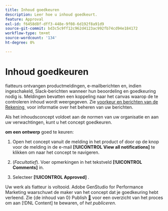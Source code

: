 ```yaml
---
title: Inhoud goedkeuren
description: Leer hoe u inhoud goedkeurt.
feature: Approval
exl-id: f6458d8f-dff3-448e-9f08-6d192f8a91d9
source-git-commit: bd3c5c9ff12c962d4123ac992fb74cd94e184172
workflow-type: tm+mt
source-wordcount: '134'
ht-degree: 0%

---
```


# Inhoud goedkeuren

fiatteurs ontvangen productmeldingen, e-mailberichten en, indien ingeschakeld, Slack-berichten wanneer hun beoordeling en goedkeuring nodig is. Meldingen bevatten een koppeling naar het canvas waarop de te controleren inhoud wordt weergegeven. Zie [&#x200B; voorkeur en berichten van de Rekening &#x200B;](https://experienceleague.adobe.com/nl/docs/core-services/interface/features/account-preferences) voor informatie over het beheren van uw berichten.

Als het inhoudsconcept voldoet aan de normen van uw organisatie en aan uw verwachtingen, kunt u het concept goedkeuren.

**om een ontwerp** goed te keuren:

1. Open het concept vanuit de melding in het product of door op de knop voor de melding in de e-mail **[!UICONTROL View all notifications]** te klikken om naar het concept te navigeren.

1. (_Facultatief_). Voer opmerkingen in het tekstveld **[!UICONTROL Comments]** in.

1. Selecteer **[!UICONTROL Approved]** .

Uw werk als fiatteur is voltooid. Adobe GenStudio for Performance Marketing waarschuwt de maker van het concept dat je goedkeuring hebt verleend. Zie {de inhoud van 0} Publish [&#128279;](./publish-content.md) voor een overzicht van het proces om aan [!DNL Content] te bewaren, of _het publiceren_.

